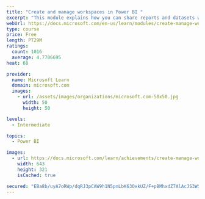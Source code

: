 ```yaml
---
title: "Create and manage workspaces in Power BI "
excerpt: "This module explains how you can share reports and datasets with your users and how to create a deployment strategy that makes sense for you and your organization. Furthermore, you will learn about data lineage in Microsoft Power BI."
webUrl: https://docs.microsoft.com/en-us/learn/modules/create-manage-workspaces-power-bi/
type: course
price: Free
length: PT29M
ratings:
  count: 1016
  average: 4.7706695
heat: 68

provider:
  name: Microsoft Learn
  domain: microsoft.com
  images:
    - url: /assets/images/organizations/microsoft.com-50x50.jpg
      width: 50
      height: 50

levels:
  - Intermediate

topics:
  - Power BI

images:
  - url: https://docs.microsoft.com/learn/achievements/create-manage-workspaces-power-bi-social.png
    width: 643
    height: 321
    isCached: true

secured: "EBa8b/uyA7oRWp/dqRJ3pCAW9h1N5pnLbK63OxkUZ/F+pBMhxdZ7AlAcJS3WSfyduYFrFV91ve2ztP1ccLURKEyQWAR4hD7PCI8uAswGchv16JQB7XCb6tZmtq2Oaj6iaUkolDroHeB2Po+D+4WyxO/kT0EbZZUp9QTdApNQ9O8ja2In3JjgP27rEXBDJJZsMA/KtZUzz7k+h8/YzqwF9aarbEvmarUWrmlug/KZjkkUThruMC2+89BVgY5gLi593sbgUuaeV1kxY2qAy8LzudnMb9U0jCh8U8LUd8Esr9iaHoZ2XC7xCwCrGeeYcIZaKj5+7yhKFhnoPQQ3Tkd/gEpVialqa7F5AnfK2qVp8SW/DsPAomA/x6N/2tvpN0PC+qruyYfiDz77jCk6ujAoImmbtabZV6zczkfw7JP7LPs=;Xb31NJUPHIQ4l6m/uE4VKw=="
---
```


